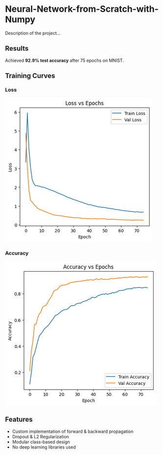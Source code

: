 # Neural-Network-from-Scratch-with-Numpy

Description of the project…

## Results

Achieved **92.9% test accuracy** after 75 epochs on MNIST.

## Training Curves

### Loss

![Loss Curve](Images\Loss_vs_epochs.png)

### Accuracy

![Accuracy Curve](Images\Accuracy_vs_epochs.png)

## Features

- Custom implementation of forward & backward propagation
- Dropout & L2 Regularization
- Modular class-based design
- No deep learning libraries used